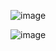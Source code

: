 ![image](https://github.com/stensil4rt/CodeBy/assets/62753044/17d18827-a4ff-4fcb-9141-9c52ecfc7fc0)

![image](https://github.com/stensil4rt/CodeBy/assets/62753044/f96071f4-3cdc-4668-ba5e-082286f42a92)
